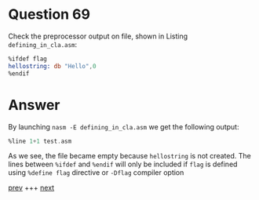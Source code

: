 
# Question 69


Check the preprocessor output on file, shown in Listing
`defining_in_cla.asm`:
```asm
%ifdef flag
hellostring: db "Hello",0
%endif 
```


# Answer




By launching `nasm -E defining_in_cla.asm` we get the following output:

```asm
%line 1+1 test.asm
```

As we see, the file became empty because `hellostring` is not created. The
lines between `%ifdef` and `%endif` will only be included if `flag` is defined
using `%define flag` directive or `-Dflag` compiler option



[prev](068.md) +++ [next](070.md)

